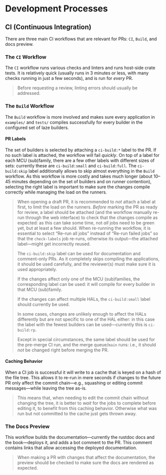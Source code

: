 # Development Processes

## CI (Continuous Integration)

There are three main CI workflows that are relevant for PRs: `CI`, `Build`, and docs preview.

### The `CI` Workflow

The `CI` workflow runs various checks and linters and runs host-side crate tests.
It is relatively quick (usually runs in 3 minutes or less, with many checks running in just a few seconds), and is run for *every* PR.

> Before requesting a review, linting errors should usually be addressed.

### The `Build` Workflow

The `Build` workflow is more involved and makes sure every application in `examples/` and `tests/` compiles successfully for every builder in the configured set of laze builders.

#### PR Labels

The set of builders is selected by attaching a `ci-build:*` label to the PR.
If no such label is attached, the workflow will fail *quickly*.
On top of a label for each MCU (sub)family, there are a few other labels with different sizes of sets: currently these are `ci-build:small` and `ci-build:full`.
The `ci-build:skip` label additionally allows to skip almost everything in the `Build` workflow.
As this workflow is more costly and takes much longer (about 10–45 minutes depending on the set of builders and on runner contention), selecting the right label is important to make sure the changes compile correctly while managing the load on the runners.

> When opening a draft PR, it is recommended to *not* attach a label at first, to limit the load on the runners.
> *Before* marking the PR as ready for review, a label should be attached (and the workflow manually re-run through the web interface) to check that the changes compile as expected: as this can take some time, not *all* jobs need to be green yet, but at least a few should.
> When re-running the workflow, it is essential to select “Re-run all jobs” instead of “Re-run failed jobs” so that the `check-labels` job re-runs, otherwise its output—the attached label—might get incorrectly reused.
>
> The `ci-build:skip` label can be used for documentation and comment-only PRs.
> As it completely skips compiling the applications, it should be used carefully, and the reviewer(s) must make sure it is used appropriately.
>
> If the changes affect only one of the MCU (sub)families, the corresponding label can be used: it will compile for every builder in that MCU (sub)family.
>
> If the changes can affect multiple HALs, the `ci-build:small` label should currently be used.
>
> In some cases, changes are unlikely enough to affect the HALs differently but are not specific to one of the HAL either: in this case the label with the fewest builders can be used—currently this is `ci-build:rp`.
>
> Except in special circumstances, the same label should be used for the pre-merge CI run, and the merge queue/`main` runs: i.e., it should *not* be changed right before merging the PR.

#### Caching Behavior

When a CI job is successful it will write to a cache that is keyed on a hash of the file tree.
This allows it to re-run in mere seconds if changes to the future PR only affect the commit chain—e.g., squashing or editing commit messages—while leaving the tree as-is.

> This means that, when needing to edit the commit chain without changing the tree, it is better to *wait* for the jobs to complete before editing it, to benefit from this caching behavior. Otherwise what was run but not committed to the cache just gets thrown away.

### The Docs Preview

This workflow builds the documentation—currently the rustdoc docs and the book—deploys it, and adds a bot comment to the PR.
This comment contains links that allow accessing the deployed documentation.

> When making a PR with changes that affect the documentation, the preview should be checked to make sure the docs are rendered as expected.

